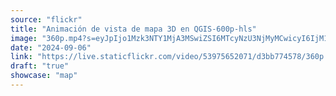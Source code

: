 ```yaml
---
source: "flickr"
title: "Animación de vista de mapa 3D en QGIS-600p-hls"
image: "360p.mp4?s=eyJpIjo1Mzk3NTY1MjA3MSwiZSI6MTcyNzU3NjMyMCwicyI6IjM1OTgzYjU0ODQ3YzdjNmFkMTVjOTQ1MWRjNjUwYWYzODNmY2FhMzgiLCJ2IjoxfQ.mp4"
date: "2024-09-06"
link: "https://live.staticflickr.com/video/53975652071/d3bb774578/360p.mp4?s=eyJpIjo1Mzk3NTY1MjA3MSwiZSI6MTcyNzU3NjMyMCwicyI6IjM1OTgzYjU0ODQ3YzdjNmFkMTVjOTQ1MWRjNjUwYWYzODNmY2FhMzgiLCJ2IjoxfQ"
draft: "true"
showcase: "map"
---
```

